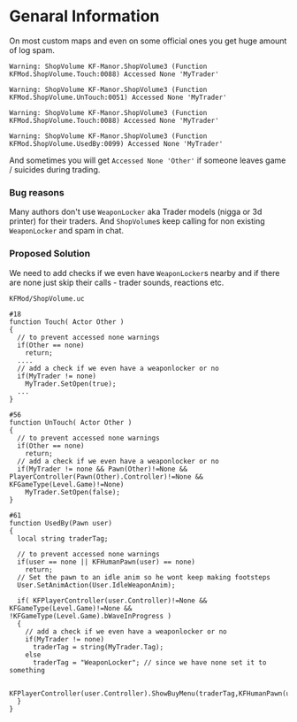 # Genaral Information
On most custom maps and even on some official ones you get huge amount of log spam.

`Warning: ShopVolume KF-Manor.ShopVolume3 (Function KFMod.ShopVolume.Touch:0088) Accessed None 'MyTrader'`

`Warning: ShopVolume KF-Manor.ShopVolume3 (Function KFMod.ShopVolume.UnTouch:0051) Accessed None 'MyTrader'`

`Warning: ShopVolume KF-Manor.ShopVolume3 (Function KFMod.ShopVolume.Touch:0088) Accessed None 'MyTrader'`

`Warning: ShopVolume KF-Manor.ShopVolume3 (Function KFMod.ShopVolume.UsedBy:0099) Accessed None 'MyTrader'`

And sometimes you will get `Accessed None 'Other'` if someone leaves game / suicides during trading.

### Bug reasons
Many authors don't use `WeaponLocker` aka Trader models (nigga or 3d printer) for their traders. And `ShopVolume`s keep calling for non existing `WeaponLocker` and spam in chat.

### Proposed Solution
We need to add checks if we even have `WeaponLocker`s nearby and if there are none just skip their calls - trader sounds, reactions etc.

`KFMod/ShopVolume.uc`
```unralscript
#18
function Touch( Actor Other )
{
  // to prevent accessed none warnings
  if(Other == none)
    return;
  ....
  // add a check if we even have a weaponlocker or no
  if(MyTrader != none)
    MyTrader.SetOpen(true);
  ...
}

#56
function UnTouch( Actor Other )
{
  // to prevent accessed none warnings
  if(Other == none)
    return;
  // add a check if we even have a weaponlocker or no
  if(MyTrader != none && Pawn(Other)!=None && PlayerController(Pawn(Other).Controller)!=None && KFGameType(Level.Game)!=None)
    MyTrader.SetOpen(false);
}

#61
function UsedBy(Pawn user)
{
  local string traderTag;

  // to prevent accessed none warnings
  if(user == none || KFHumanPawn(user) == none)
    return;
  // Set the pawn to an idle anim so he wont keep making footsteps
  User.SetAnimAction(User.IdleWeaponAnim);

  if( KFPlayerController(user.Controller)!=None && KFGameType(Level.Game)!=None && !KFGameType(Level.Game).bWaveInProgress )
  {
    // add a check if we even have a weaponlocker or no
    if(MyTrader != none)
      traderTag = string(MyTrader.Tag);
    else
      traderTag = "WeaponLocker"; // since we have none set it to something

    KFPlayerController(user.Controller).ShowBuyMenu(traderTag,KFHumanPawn(user).MaxCarryWeight);
  }
}
```
#
